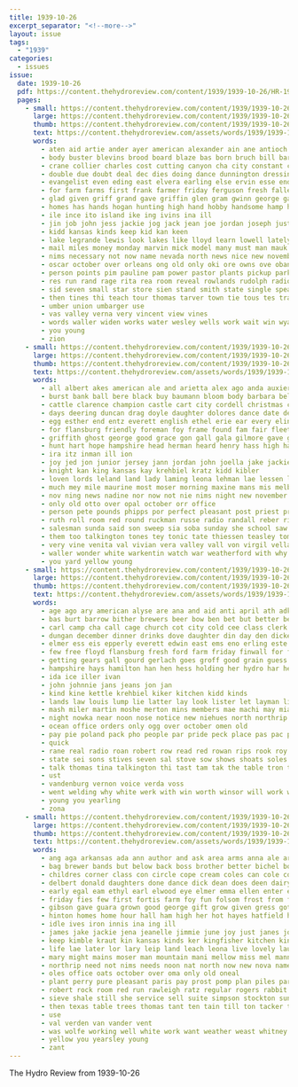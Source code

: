 ```yaml
---
title: 1939-10-26
excerpt_separator: "<!--more-->"
layout: issue
tags:
  - "1939"
categories:
  - issues
issue:
  date: 1939-10-26
  pdf: https://content.thehydroreview.com/content/1939/1939-10-26/HR-1939-10-26.pdf
  pages:
    - small: https://content.thehydroreview.com/content/1939/1939-10-26/small/HR-1939-10-26-01.jpg
      large: https://content.thehydroreview.com/content/1939/1939-10-26/large/HR-1939-10-26-01.jpg
      thumb: https://content.thehydroreview.com/content/1939/1939-10-26/thumbnails/HR-1939-10-26-01.jpg
      text: https://content.thehydroreview.com/assets/words/1939/1939-10-26/HR-1939-10-26-01.txt
      words:
        - aten aid artie ander ayer american alexander ain ane antioch all argust are able airy ahr asa acres albert artes ago alice alex alfred agent angel and age arts art
        - body buster blevins brood board blaze bas born bruch bill barley brings broom bel bruce biro baby ben belle boys buy bare brought been bennett begin brush binger berry back best brother bridges box boy bottom but business bones big better balsam bye buckmaster barrow bigger bring ber bert bales bony bertha blade both
        - crane collier charles cost cutting canyon cha city constant class cecil cotton cutten couture check card charlene cloud church carruth christmas carney con coo caddo case cattle chris custer cedar colorado cooler cream clinton can coe cam cai carol college carl carnegie clifford cantrel corea cal coon crew came corde crail cleveland county
        - double due doubt deal dec dies doing dance dunnington dressing day dunn done daughters demmer dairy driver dean dyers days dewey don doctor dock death drain daniels dinner down dust during dry daughter deere dahlia donna
        - evangelist even eding east elvera earling else ervin esse end enid ent enterprise ewy ethel emon eber eastern elk every ever
        - for farm farms first frank farmer friday ferguson fresh fallen far fine fin fan falls free fun fed forty found felton fred fire friends ford fair former funk ference few francisco from floyd fain frost fare funny forest
        - glad given griff grand gave griffin glen gram gwinn george gach governor group getting grass gan good gen gosh guest grandson gustave gins gallon govern
        - homes has hands hogan hunting high hand hobby handsome hamp heese hot hose heger half her harry herndon hard heart hobart hobe heard ham had heyer hampshire hamilton him hold hydro how hills hayes held hes hart hagin hume home hinton head hae hoe howard herbert
        - ile ince ito island ike ing ivins ina ill
        - jin job john jess jackie jog jack jean joe jordan joseph just jane
        - kidd kansas kinds keep kid kan keen
        - lake legrande lewis look lakes like lloyd learn lowell lately lother lahoma likes live lunch leon los lodi late less lines large lora life lage land longer lela langdon leather light left lenz last leonard
        - mail miles money monday marvin mick model many must man mauk mcalester miss more meal merle marriage mer miller milk marth music morning mound mans mayo moc most much may martha minn mon mary march members male mare matter mac martin mise master mount merry mile made
        - nims necessary not now name nevada north news nice new november nies nov neck near nadine neighbors nee night niehues
        - oscar october over orleans ong old only oki ore owns ove oban off oats
        - person points pim pauline pam power pastor plants pickup parkington pope pitzer present payment public poland powers past prime poli phillips paul president pie pro payne plenty patsy pound per pronto part people park point pair pore persons place pounds
        - res run rand rage rita rea room reveal rowlands rudolph radio rent reynolds rays riley royal robinson rowland rochester roy river ralph ran ranges robert rock ruzicka rain randolph read rivers road
        - sid seven small star store sien stand smith state single speaks sell special south seem speed stone supper say said scruggs son saving scott symons schools sol socks sand sas san shultz start side speak station safe spill show sour see sale sedan short service scale supply sunday saturday shina sutton size still spice self season shoulder second sweet storm stovall sons she send such stringer schoo stange school seen shen strawn
        - then tines thi teach tour thomas tarver town tie tous tes trailer traver texas takes ton teta towns talkington tess them ten title tor thing tock table train tommy too tar tone the track tose trip times tuttle teacher taken take thee than
        - umber union umbarger use
        - vas valley verna very vincent view vines
        - words waller widen works water wesley wells work wait win wyant wild whistle well wonder way ways washita wheat wee western want west weatherman while wilbur wind winner won wil will william went wilson was webb winning week with wife wayne weather write woods word
        - you young
        - zion
    - small: https://content.thehydroreview.com/content/1939/1939-10-26/small/HR-1939-10-26-02.jpg
      large: https://content.thehydroreview.com/content/1939/1939-10-26/large/HR-1939-10-26-02.jpg
      thumb: https://content.thehydroreview.com/content/1939/1939-10-26/thumbnails/HR-1939-10-26-02.jpg
      text: https://content.thehydroreview.com/assets/words/1939/1939-10-26/HR-1939-10-26-02.txt
      words:
        - all albert akes american ale and arietta alex ago anda auxier arms anna alda ann are ady altus arthur ang ates ard armstrong
        - burst bank ball bere black buy baumann bloom body barbara belle bis barber binger been bery branson bottom beas board beasley bill bane borde bench boys burgman best bigger betty brin bega buhler brown boat brindle bette billy bryan butter byrum bird but back beth browne
        - cattle clarence champion castle cart city cordell christmas carolyn cope carol case caddo cotton clerk crock currey county credit corn cruel call chism cox cream cash chester charles can carl chapel craig cor carney cases came certain chak class carter cost
        - days deering duncan drag doyle daughter dolores dance date deal dim dalle dames during dinner dozier drill day down dosier dark dollar done due dick dane
        - egg esther end entz everett english ethel erie ear every eline ead eldon earl eula elwood elmer
        - for flansburg friendly foreman foy frame found fam fair fleet fey fea fitzerald fun first friday from fay friends felton farm frank fast finley fellow fresh
        - griffith ghost george good grace gon gall gala gilmore gave guess gum greg grinder gingerich grade gibson given genevieve group gene gallon gregg
        - hunt hart hope hampshire head herman heard henry hass high had held hydro home hue heading has hurst harry hinton her hughes hobby heads howard husband handsome hence hour honor house hair
        - ira itz inman ill ion
        - joy jed jon junior jersey jann jordan john joella jake jackie jimmy just johnston june jess jones
        - knight kan king kansas kay krehbiel kratz kidd kibler
        - loven lords leland land lady laming leona lehman lae lessen leonard lee lana lave lake life leader lights lad lot leng list ley lois levey lora lorance luella
        - much mey mile maurine most moser morning maxine mans mis melba more minnie money men matter mash major mention margy mae mol march milton monte many monday miss mee mas may mire must mound miller mansell made mary minta
        - nov ning news nadine nor now not nie nims night new november nansen nowka needs niehues note nachtigall
        - only old otto over opal october orr office
        - person pete pounds phipps por perfect pleasant post priest president public patsy prayer press part per phyllis presley parent price pines pankratz paca
        - ruth roll room red round ruckman russe radio randall reber richardson rather ross ridge ridenour russell roan read rogers robertson row rosalie record rhodes rode roy roese ralph
        - salesman sunda said son sweep sia soba sunday she school saw seiling sell scott sarah saturday sang simpson spies song smith sun stange swan simmons sons strong six schroder staples seals sands stunz seek shower story sale short shipp sweet sas slemp style sat south selling sickles second sing
        - them too talkington tones tey tonic tate thiessen teasley tomer tong tew tame thom town trailer tucker tardy thomas thomason thet the ted tall tie tod terrell toom
        - very vine venita val vivian vera valley vall von virgil vella
        - waller wonder white warkentin watch war weatherford with why week watson went was wee weight well wright world walle weeks wate winter west will wells wesley work want
        - you yard yellow young
    - small: https://content.thehydroreview.com/content/1939/1939-10-26/small/HR-1939-10-26-03.jpg
      large: https://content.thehydroreview.com/content/1939/1939-10-26/large/HR-1939-10-26-03.jpg
      thumb: https://content.thehydroreview.com/content/1939/1939-10-26/thumbnails/HR-1939-10-26-03.jpg
      text: https://content.thehydroreview.com/assets/words/1939/1939-10-26/HR-1939-10-26-03.txt
      words:
        - age ago ary american alyse are ana and aid anti april ath adkins arthur all aug
        - bas burt barrow bither brewers beer bow ben bet but better bethel bill boschert body bur bradley bryan burner berry brown ball brew back black brindle brought been brow business brother
        - carl camp cha call cage church cot city cold cee class clerk crosswhite crosley county cotton come court cattle champlin china chas cour content coffee cox crane chain cream care
        - dungan december dinner drinks dove daughter din day den dickey drill dick daugherty dalrymple doing ditmore
        - elmer ess eis epperly everett edwin east ems eno erling este
        - few free floyd flansburg fresh ford farm friday finwall for folsom fix fam frank friendly former from first fore farrow felton fred
        - getting gears gall gourd gerlach goes groff good grain guess games garden goods glad glen gar george gallon given
        - hampshire hays hamilton han hen hess holding her hydro har head home harness heater herbert had harrow hinton hose hopewell hart hamons hoa hesse hens health
        - ida ice iller ivan
        - john johnnie jans jeans jon jan
        - kind kine kettle krehbiel kiker kitchen kidd kinds
        - lands law louis lump lie latter lay look lister let layman light later lee lathe leghorn
        - mash miler martin moshe merton mins members mae machi may mia magnolia mal miles maitre mention mcalester march mee mer magazine mon mis must made man maret many morris monday med marek merry mile
        - night nowka near noon nose notice new niehues north northrip nate news november nat
        - ocean office orders only ogg over october omen old
        - pay pie poland pack pho people par pride peck place pas pac pat public powe pleasant pope paper pearl ping parr present pies pert private pee piano pitzer
        - quick
        - rane real radio roan robert row read red rowan rips rook roy ree reas rockers range riall
        - state sei sons stives seven sal stove sow shows shoats soles saal stead saw station sie sunday sewing steer stringer seed south standard safe sale son save smith set sas see short still sylvester service saas store sian scott stockton slot surprise sher session sell sled she saturday sarber
        - talk thomas tina talkington thi tast tam tak the table tron tange ten too thiessen tex take trailer tartar
        - ust
        - vandenburg vernon voice verda voss
        - went welding why white werk with win worth winsor will work wing week wil welfare was way weeks williams wate well weatherford wife weak wilson
        - young you yearling
        - zona
    - small: https://content.thehydroreview.com/content/1939/1939-10-26/small/HR-1939-10-26-04.jpg
      large: https://content.thehydroreview.com/content/1939/1939-10-26/large/HR-1939-10-26-04.jpg
      thumb: https://content.thehydroreview.com/content/1939/1939-10-26/thumbnails/HR-1939-10-26-04.jpg
      text: https://content.thehydroreview.com/assets/words/1939/1939-10-26/HR-1939-10-26-04.txt
      words:
        - ang aga arkansas ada ann author and ask area arms anna ale arthur ard ares abe anderson ainsworth are able all auch areas albert
        - bag brewer bands but below back boss brother better bichel bobby buster been bertha box burgman berger billy bill bridgeport buy balance belt boyd banks bills broyles bull best bontrager brooker business bridges born brown bost bars bleach beans brief brindle
        - childres corner class con circle cope cream coles can cole come coffee cart crystal care city cone carl cook cor cake cotton came cornish cash certain car colton cecil change chose cach chester carlyle
        - delbert donald daughters done dance dick dean does deen dairy daugherty diane downs dooley day daughter detweiler dinner daniel den dewey dunnington dark dress deering
        - early egal eam ethyl earl elwood eye elmer emma ellen enter every ethel eastern eve ery
        - friday fies few first fortis farm foy fun folsom frost from free for fine folks fam farra found fast forest farms friends forester furnish frank fan
        - gibson gave guara grown good george gift grow given gress goth gas geary grover ground graft guy going
        - hinton homes home hour hall ham high her hot hayes hatfield hosey happy herndon hydro hamilton has hard honor herman hafer heger hennessey heater herd hume harry head harvey hatch herbert how howard henke hope house harpe hott honey hens had hart hereford hopewell henry
        - idle ives iron innis ina ing ill
        - james jake jackie jena jeanelle jimmie june joy just janes jordan john
        - keep kimble kraut kin kansas kinds ker kingfisher kitchen kind
        - life lae later lor lary leip land leach leona live lovely laurice lake lee look like lola let loan love louise list late lat lard lands longest lines last long laughter laundry ley living
        - mary might mains moser man mountain mani mellow miss mel manner market marcia maize mis more men missouri miles mcalester megli maurice members monday many moore miller martin mae must mile most mat mattress mee money music mabe mer mesh martha may mccormick moun
        - northrip need not nims needs noon nat north now new nova name night nov neighbors
        - oles office oats october over oma only old oneal
        - plant perry pure pleasant paris pay prost pomp plan piles part people pear pittsburg pounds paper pack pail per pound pitzer peaches poster price profit proper place plants pott persons person pete public payne president pet pass past
        - robert rock room red run rawleigh ratz regular rogers rabbit russell ruth ready rocker rowan row range roberts read rent route ray round radio rate
        - sieve shale still she service sell suite simpson stockton sunday store sek shafer see seed share school sale stead seven staples silver smiley sow station supper shaw setting short shoe sat sales start soi son schoo sour style stand soap state slagell show salmon sister sunny shelter schroder small saturday sweet shade side save size sam said sergeant springs
        - then texas table trees thomas tant ten tain till ton tacker the tenn tender tank too tutt tree taylor tenant tres them trip times tucker trailer thing talk tim take tin tall trutt tise
        - use
        - val verden van vander vent
        - was wolfe working well white work want weather weast whitney wheat watson wynn with wine will windy went water wass wilma wave weatherford week willing wells write waller wisel wil wood wilk weeks way
        - yellow you yearsley young
        - zant
---
```


The Hydro Review from 1939-10-26

<!--more-->

